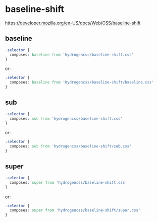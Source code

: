 # baseline-shift

https://developer.mozilla.org/en-US/docs/Web/CSS/baseline-shift

## baseline
```css
.selector {
  composes: baseline from 'hydrogencss/baseline-shift.css'
}
```

or:
```css
.selector {
  composes: baseline from 'hydrogencss/baseline-shift/baseline.css'
}
```

## sub
```css
.selector {
  composes: sub from 'hydrogencss/baseline-shift.css'
}
```

or:
```css
.selector {
  composes: sub from 'hydrogencss/baseline-shift/sub.css'
}
```

## super
```css
.selector {
  composes: super from 'hydrogencss/baseline-shift.css'
}
```

or:
```css
.selector {
  composes: super from 'hydrogencss/baseline-shift/super.css'
}
```

